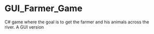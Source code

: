 # GUI_Farmer_Game
C# game where the goal is to get the farmer and his animals across the river.  A GUI version
